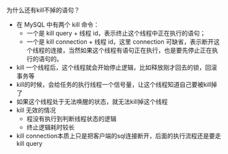 为什么还有kill不掉的语句？

- 在 MySQL 中有两个 kill 命令：
  - 一个是 kill query + 线程 id，表示终止这个线程中正在执行的语句；
  - 一个是 kill connection + 线程 id，这里 connection 可缺省，表示断开这个线程的连接，当然如果这个线程有语句正在执行，也是要先停止正在执行的语句的。
- kill 一个线程后，这个线程就会开始停止逻辑，比如释放刚才回去的锁，回滚事务等
- kill的时候，会给任务的执行线程一个信号量，让这个线程知道自己要被kill掉了
- 如果这个线程处于无法唤醒的状态，就无法kill掉这个线程
- kill 无效的情况 
  - 程没有执行到判断线程状态的逻辑
  - 终止逻辑耗时较长
- kill connection本质上只是把客户端的sql连接断开，后面的执行流程还是要走kill query
